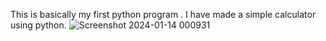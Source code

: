 This is basically my first python program . I have made a simple calculator using python.
![Screenshot 2024-01-14 000931](https://github.com/codingbot0320/Calci/assets/156232675/ee54cd13-04e1-4b94-96db-a5d21614146a)
